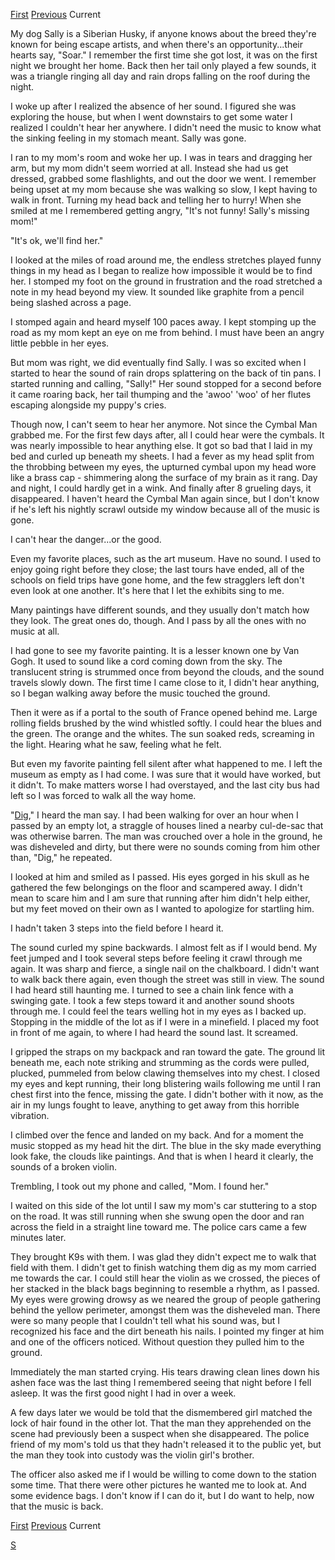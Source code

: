 [First](https://www.reddit.com/r/nosleep/comments/unyxrz/i_can_hear_music_coming_from_people/) [Previous](https://www.reddit.com/r/nosleep/comments/uoxjek/i_can_hear_music_coming_from_people_2/) Current

My dog Sally is a Siberian Husky, if anyone knows about the breed they're known for being escape artists, and when there's an opportunity...their hearts say, "Soar." I remember the first time she got lost, it was on the first night we brought her home. Back then her tail only played a few sounds, it was a triangle ringing all day and rain drops falling on the roof during the night.

I woke up after I realized the absence of her sound. I figured she was exploring the house, but when I went downstairs to get some water I realized I couldn't hear her anywhere. I didn't need the music to know what the sinking feeling in my stomach meant. Sally was gone.

I ran to my mom's room and woke her up. I was in tears and dragging her arm, but my mom didn't seem worried at all. Instead she had us get dressed, grabbed some flashlights, and out the door we went. I remember being upset at my mom because she was walking so slow, I kept having to walk in front. Turning my head back and telling her to hurry! When she smiled at me I remembered getting angry, "It's not funny! Sally's missing mom!"

"It's ok, we'll find her."

I looked at the miles of road around me, the endless stretches played funny things in my head as I began to realize how impossible it would be to find her. I stomped my foot on the ground in frustration and the road stretched a note in my head beyond my view. It sounded like graphite from a pencil being slashed across a page.

I stomped again and heard myself 100 paces away. I kept stomping up the road as my mom kept an eye on me from behind. I must have been an angry little pebble in her eyes.

But mom was right, we did eventually find Sally. I was so excited when I started to hear the sound of rain drops splattering on the back of tin pans. I started running and calling, "Sally!" Her sound stopped for a second before it came roaring back, her tail thumping and the 'awoo' 'woo' of her flutes escaping alongside my puppy's cries.

Though now, I can't seem to hear her anymore. Not since the Cymbal Man grabbed me. For the first few days after, all I could hear were the cymbals. It was nearly impossible to hear anything else. It got so bad that I laid in my bed and curled up beneath my sheets. I had a fever as my head split from the throbbing between my eyes, the upturned cymbal upon my head wore like a brass cap - shimmering along the surface of my brain as it rang. Day and night, I could hardly get in a wink. And finally after 8 grueling days, it disappeared. I haven't heard the Cymbal Man again since, but I don't know if he's left his nightly scrawl outside my window because all of the music is gone.

I can't hear the danger...or the good.

Even my favorite places, such as the art museum. Have no sound. I used to enjoy going right before they close; the last tours have ended, all of the schools on field trips have gone home, and the few stragglers left don't even look at one another. It's here that I let the exhibits sing to me.

Many paintings have different sounds, and they usually don't match how they look. The great ones do, though. And I pass by all the ones with no music at all.

I had gone to see my favorite painting. It is a lesser known one by Van Gogh. It used to sound like a cord coming down from the sky. The translucent string is strummed once from beyond the clouds, and the sound travels slowly down. The first time I came close to it, I didn't hear anything, so I began walking away before the music touched the ground.

Then it were as if a portal to the south of France opened behind me. Large rolling fields brushed by the wind whistled softly. I could hear the blues and the green. The orange and the whites. The sun soaked reds, screaming in the light. Hearing what he saw, feeling what he felt.

But even my favorite painting fell silent after what happened to me. I left the museum as empty as I had come. I was sure that it would have worked, but it didn't. To make matters worse I had overstayed, and the last city bus had left so I was forced to walk all the way home.

"[Dig](https://www.reddit.com/r/nosleep/comments/u5figc/stalkhome_syndrome/)," I heard the man say. I had been walking for over an hour when I passed by an empty lot, a straggle of houses lined a nearby cul-de-sac that was otherwise barren. The man was crouched over a hole in the ground, he was disheveled and dirty, but there were no sounds coming from him other than, "Dig," he repeated.

I looked at him and smiled as I passed. His eyes gorged in his skull as he gathered the few belongings on the floor and scampered away. I didn't mean to scare him and I am sure that running after him didn't help either, but my feet moved on their own as I wanted to apologize for startling him.

I hadn't taken 3 steps into the field before I heard it.

The sound curled my spine backwards. I almost felt as if I would bend. My feet jumped and I took several steps before feeling it crawl through me again. It was sharp and fierce, a single nail on the chalkboard. I didn't want to walk back there again, even though the street was still in view. The sound I had heard still haunting me. I turned to see a chain link fence with a swinging gate. I took a few steps toward it and another sound shoots through me. I could feel the tears welling hot in my eyes as I backed up. Stopping in the middle of the lot as if I were in a minefield. I placed my foot in front of me again, to where I had heard the sound last. It screamed.

I gripped the straps on my backpack and ran toward the gate. The ground lit beneath me, each note striking and strumming as the cords were pulled, plucked, pummeled from below clawing themselves into my chest. I closed my eyes and kept running, their long blistering wails following me until I ran chest first into the fence, missing the gate. I didn't bother with it now, as the air in my lungs fought to leave, anything to get away from this horrible vibration.

I climbed over the fence and landed on my back. And for a moment the music stopped as my head hit the dirt. The blue in the sky made everything look fake, the clouds like paintings. And that is when I heard it clearly, the sounds of a broken violin.

Trembling, I took out my phone and called, "Mom. I found her."

I waited on this side of the lot until I saw my mom's car stuttering to a stop on the road. It was still running when she swung open the door and ran across the field in a straight line toward me. The police cars came a few minutes later.

They brought K9s with them. I was glad they didn't expect me to walk that field with them. I didn't get to finish watching them dig as my mom carried me towards the car. I could still hear the violin as we crossed, the pieces of her stacked in the black bags beginning to resemble a rhythm, as I passed. My eyes were growing drowsy as we neared the group of people gathering behind the yellow perimeter, amongst them was the disheveled man. There were so many people that I couldn't tell what his sound was, but I recognized his face and the dirt beneath his nails. I pointed my finger at him and one of the officers noticed. Without question they pulled him to the ground.

Immediately the man started crying. His tears drawing clean lines down his ashen face was the last thing I remembered seeing that night before I fell asleep. It was the first good night I had in over a week.

A few days later we would be told that the dismembered girl matched the lock of hair found in the other lot. That the man they apprehended on the scene had previously been a suspect when she disappeared. The police friend of my mom's told us that they hadn't released it to the public yet, but the man they took into custody was the violin girl's brother.

The officer also asked me if I would be willing to come down to the station some time. That there were other pictures he wanted me to look at. And some evidence bags. I don't know if I can do it, but I do want to help, now that the music is back.

[First](https://www.reddit.com/r/nosleep/comments/unyxrz/i_can_hear_music_coming_from_people/) [Previous](https://www.reddit.com/r/nosleep/comments/uoxjek/i_can_hear_music_coming_from_people_2/) Current

[S](https://www.reddit.com/r/CornerCornea/comments/u6rx8n/subscribe/)